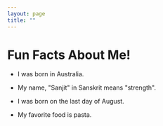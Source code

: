```yaml
---
layout: page
title: ""
---
```




# Fun Facts About Me!

* I was born in Australia.

* My name, "Sanjit" in Sanskrit means "strength".

* I was born on the last day of August.

* My favorite food is pasta.

